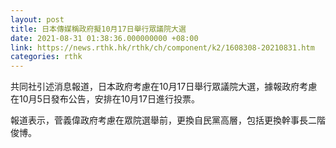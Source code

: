 ```yaml
---
layout: post
title: 日本傳媒稱政府擬10月17日舉行眾議院大選
date: 2021-08-31 01:38:36.000000000 +08:00
link: https://news.rthk.hk/rthk/ch/component/k2/1608308-20210831.htm
categories: rthk
---
```


共同社引述消息報道，日本政府考慮在10月17日舉行眾議院大選，據報政府考慮在10月5日發布公告，安排在10月17日進行投票。

報道表示，菅義偉政府考慮在眾院選舉前，更換自民黨高層，包括更換幹事長二階俊博。
